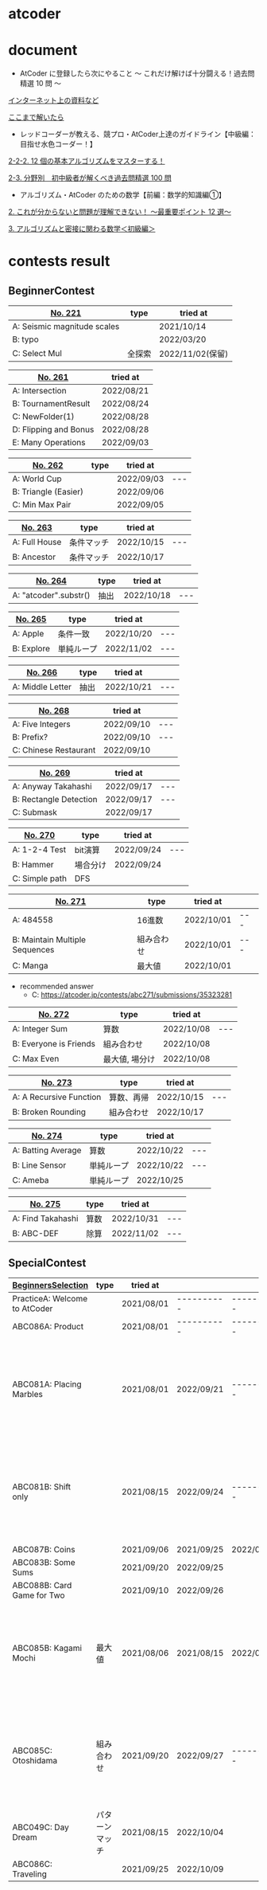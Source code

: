 # atcoder


# document
* AtCoder に登録したら次にやること ～ これだけ解けば十分闘える！過去問精選 10 問 ～

[インターネット上の資料など](https://qiita.com/drken/items/fd4e5e3630d0f5859067#%E3%82%A4%E3%83%B3%E3%82%BF%E3%83%BC%E3%83%8D%E3%83%83%E3%83%88%E4%B8%8A%E3%81%AE%E8%B3%87%E6%96%99%E3%81%AA%E3%81%A9)

[ここまで解いたら](https://qiita.com/drken/items/fd4e5e3630d0f5859067#%E3%81%93%E3%81%93%E3%81%BE%E3%81%A7%E8%A7%A3%E3%81%84%E3%81%9F%E3%82%89)


* レッドコーダーが教える、競プロ・AtCoder上達のガイドライン【中級編：目指せ水色コーダー！】

[2-2-2. 12 個の基本アルゴリズムをマスターする！](https://qiita.com/e869120/items/eb50fdaece12be418faa#2-2-2-12-%E5%80%8B%E3%81%AE%E5%9F%BA%E6%9C%AC%E3%82%A2%E3%83%AB%E3%82%B4%E3%83%AA%E3%82%BA%E3%83%A0%E3%82%92%E3%83%9E%E3%82%B9%E3%82%BF%E3%83%BC%E3%81%99%E3%82%8B)

[2-3. 分野別　初中級者が解くべき過去問精選 100 問](https://qiita.com/e869120/items/eb50fdaece12be418faa#2-3-%E5%88%86%E9%87%8E%E5%88%A5%E5%88%9D%E4%B8%AD%E7%B4%9A%E8%80%85%E3%81%8C%E8%A7%A3%E3%81%8F%E3%81%B9%E3%81%8D%E9%81%8E%E5%8E%BB%E5%95%8F%E7%B2%BE%E9%81%B8-100-%E5%95%8F)


* アルゴリズム・AtCoder のための数学【前編：数学的知識編①】

[2. これが分からないと問題が理解できない！ ～最重要ポイント 12 選～](https://qiita.com/e869120/items/b4a0493aac567c6a7240#2-%E3%81%93%E3%82%8C%E3%81%8C%E5%88%86%E3%81%8B%E3%82%89%E3%81%AA%E3%81%84%E3%81%A8%E5%95%8F%E9%A1%8C%E3%81%8C%E7%90%86%E8%A7%A3%E3%81%A7%E3%81%8D%E3%81%AA%E3%81%84-%E6%9C%80%E9%87%8D%E8%A6%81%E3%83%9D%E3%82%A4%E3%83%B3%E3%83%88-12-%E9%81%B8)

[3. アルゴリズムと密接に関わる数学＜初級編＞](https://qiita.com/e869120/items/b4a0493aac567c6a7240#3-%E3%82%A2%E3%83%AB%E3%82%B4%E3%83%AA%E3%82%BA%E3%83%A0%E3%81%A8%E5%AF%86%E6%8E%A5%E3%81%AB%E9%96%A2%E3%82%8F%E3%82%8B%E6%95%B0%E5%AD%A6%E5%88%9D%E7%B4%9A%E7%B7%A8)


# contests result
## BeginnerContest
| [No. 221](https://atcoder.jp/contests/abc221) | type   | tried at         |
| --------------------------------------------- | ------ | ---------------- |
| A:  Seismic magnitude scales                  |        | 2021/10/14       |
| B:  typo                                      |        | 2022/03/20       |
| C:  Select Mul                                | 全探索 | 2022/11/02(保留) |


| [No. 261](https://atcoder.jp/contests/abc261) | tried at   |
| --------------------------------------------- | ---------- |
| A:  Intersection                              | 2022/08/21 |
| B:  TournamentResult                          | 2022/08/24 |
| C:  NewFolder(1)                              | 2022/08/28 |
| D:  Flipping and Bonus                        | 2022/08/28 |
| E:  Many Operations                           | 2022/09/03 |


| [No. 262](https://atcoder.jp/contests/abc262) | type | tried at   |     |
| --------------------------------------------- | ---- | ---------- | --- |
| A: World Cup                                  |      | 2022/09/03 | --- |
| B: Triangle (Easier)                          |      | 2022/09/06 |     |
| C: Min Max Pair                               |      | 2022/09/05 |     |


| [No. 263](https://atcoder.jp/contests/abc263) | type       | tried at   |     |
| --------------------------------------------- | ---------- | ---------- | --- |
| A: Full House                                 | 条件マッチ | 2022/10/15 | --- |
| B: Ancestor                                   | 条件マッチ | 2022/10/17 |     |


| [No. 264](https://atcoder.jp/contests/abc264) | type       | tried at   |     |
| --------------------------------------------- | ---------- | ---------- | --- |
| A: "atcoder".substr()                         | 抽出       | 2022/10/18 | --- |


| [No. 265](https://atcoder.jp/contests/abc265) | type       | tried at   |     |
| --------------------------------------------- | ---------- | ---------- | --- |
| A: Apple                                      | 条件一致   | 2022/10/20 | --- |
| B: Explore                                    | 単純ループ | 2022/11/02 | --- |


| [No. 266](https://atcoder.jp/contests/abc266) | type | tried at   |     |
| --------------------------------------------- | ---- | ---------- | --- |
| A: Middle Letter                              | 抽出 | 2022/10/21 | --- |


| [No. 268](https://atcoder.jp/contests/abc268) | tried at   |     |
| --------------------------------------------- | ---------- | --- |
| A: Five Integers                              | 2022/09/10 | --- |
| B: Prefix?                                    | 2022/09/10 | --- |
| C: Chinese Restaurant                         | 2022/09/10 |     |


| [No. 269](https://atcoder.jp/contests/abc269) | tried at   |     |
| --------------------------------------------- | ---------- | --- |
| A: Anyway Takahashi                           | 2022/09/17 | --- |
| B: Rectangle Detection                        | 2022/09/17 | --- |
| C: Submask                                    | 2022/09/17 |     |


| [No. 270](https://atcoder.jp/contests/abc270) | type     | tried at   |     |
| --------------------------------------------- | -------- | ---------- | --- |
| A: 1-2-4 Test                                 | bit演算  | 2022/09/24 | --- |
| B: Hammer                                     | 場合分け | 2022/09/24 |     |
| C: Simple path                                | DFS      |            |     |


| [No. 271](https://atcoder.jp/contests/abc271) | type       | tried at   |     |
| --------------------------------------------- | ---------- | ---------- | --- |
| A: 484558                                     | 16進数     | 2022/10/01 | --- |
| B: Maintain Multiple Sequences                | 組み合わせ | 2022/10/01 | --- |
| C: Manga                                      | 最大値     | 2022/10/01 |     |
* recommended answer
  - C: https://atcoder.jp/contests/abc271/submissions/35323281


| [No. 272](https://atcoder.jp/contests/abc272) | type           | tried at   |     |
| --------------------------------------------- | -------------- | ---------- | --- |
| A: Integer Sum                                | 算数           | 2022/10/08 | --- |
| B: Everyone is Friends                        | 組み合わせ     | 2022/10/08 |     |
| C: Max Even                                   | 最大値, 場分け | 2022/10/08 |     |


| [No. 273](https://atcoder.jp/contests/abc273) | type       | tried at   |     |
| --------------------------------------------- | ---------- | ---------- | --- |
| A: A Recursive Function                       | 算数、再帰 | 2022/10/15 | --- |
| B: Broken Rounding                            | 組み合わせ | 2022/10/17 |     |


| [No. 274](https://atcoder.jp/contests/abc274) | type       | tried at   |     |
| --------------------------------------------- | ---------- | ---------- | --- |
| A: Batting Average                            | 算数       | 2022/10/22 | --- |
| B: Line Sensor                                | 単純ループ | 2022/10/22 | --- |
| C: Ameba                                      | 単純ループ | 2022/10/25 |     |


| [No. 275](https://atcoder.jp/contests/abc275) | type | tried at   |     |
| --------------------------------------------- | ---- | ---------- | --- |
| A: Find Takahashi                             | 算数 | 2022/10/31 | --- |
| B: ABC-DEF                                    | 除算 | 2022/11/02 | --- |


## SpecialContest
| [BeginnersSelection](https://atcoder.jp/contests/abs) | type           | tried at   |            |            |            |
| ----------------------------------------------------- | -------------- | ---------- | ---------- | ---------- | ---------- |
| PracticeA:  Welcome to AtCoder                        |                | 2021/08/01 | ---------- | ---------- |            |
| ABC086A:    Product                                   |                | 2021/08/01 | ---------- | ---------- |            |
| ABC081A:    Placing Marbles                           |                | 2021/08/01 | 2022/09/21 | ---------- | ---------- |
| ABC081B:    Shift only                                |                | 2021/08/15 | 2022/09/24 | ---------- | ---------- |
| ABC087B:    Coins                                     |                | 2021/09/06 | 2021/09/25 | 2022/09/24 |            |
| ABC083B:    Some Sums                                 |                | 2021/09/20 | 2022/09/25 |            |            |
| ABC088B:    Card Game for Two                         |                | 2021/09/10 | 2022/09/26 |            |            |
| ABC085B:    Kagami Mochi                              | 最大値         | 2021/08/06 | 2021/08/15 | 2022/09/27 | ---------- |
| ABC085C:    Otoshidama                                | 組み合わせ     | 2021/09/20 | 2022/09/27 | ---------- | ---------- |
| ABC049C:    Day Dream                                 | パターンマッチ | 2021/08/15 | 2022/10/04 |            |            |
| ABC086C:    Traveling                                 |                | 2021/09/25 | 2022/10/09 |            |            |